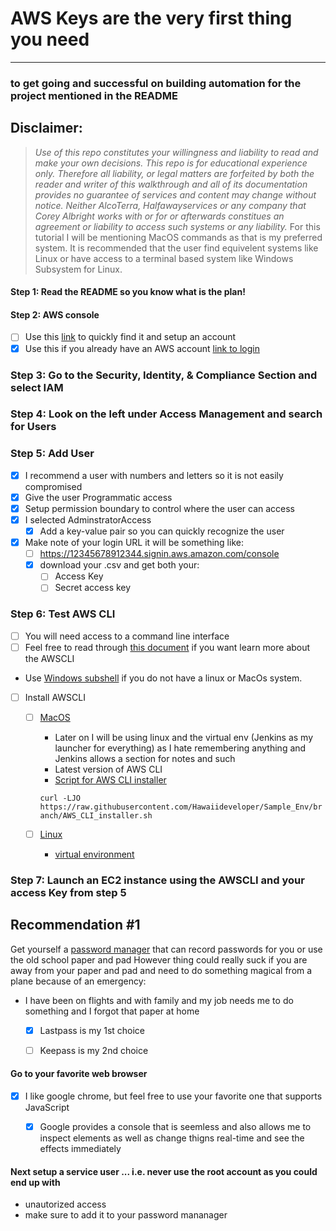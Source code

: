 # AWS Keys are the very first thing you need 
---

### to get going and successful on building automation for the project mentioned in the README


## Disclaimer:
> *Use of this repo constitutes your willingness and liability to read and make your own decisions.  This repo is for educational experience only.  Therefore all liability, or legal matters are forfeited by both the reader and writer of this walkthrough and all of its documentation provides no guarantee of services and content may change without notice.  Neither AlcoTerra, Halfawayservices or any company that Corey Albright works with or for or afterwards constitues an agreement or liability to access such systems or any liability.*  For this tutorial I will be mentioning MacOS commands as that is my preferred system.  It is recommended that the user find equivelent systems like Linux or have access to a terminal based system like Windows Subsystem for Linux.




####  Step 1: Read the README so you know what is the plan!

####  Step 2: AWS  console
 - [ ] Use this [link](https://aws.amazon.com/console/) to quickly find it and setup an account
 - [x] Use this if you already have an AWS account [link to login](https://signin.aws.amazon.com/signin?redirect_uri=https%3A%2F%2Fconsole.aws.amazon.com%2Fconsole%2Fhome%3Fstate%3DhashArgs%2523%26isauthcode%3Dtrue&client_id=arn%3Aaws%3Aiam%3A%3A015428540659%3Auser%2Fhomepage&forceMobileApp=0&code_challenge=dlhxv7rVnZ0x4unaEqcagTwHiG4e80jbd2ij_UMuq-0&code_challenge_method=SHA-256)
 
### Step 3: Go to the Security, Identity, & Compliance Section and select IAM
### Step 4: Look on the left under Access Management and search for Users
### Step 5: Add User
 - [x] I recommend a user with numbers and letters so it is not easily compromised
 - [x] Give the user Programmatic access
 - [x] Setup permission boundary to control where the user can access
 - [x] I selected AdminstratorAccess
     - [x] Add a key-value pair so you can quickly recognize the user
 - [x] Make note of your login URL it will be something like:
     - [ ]  https://12345678912344.signin.aws.amazon.com/console
     - [x] download your .csv and get both your:
         - [ ] Access Key
         - [ ] Secret access key

### Step 6: Test AWS CLI 
- [ ] You will need access to a command line interface
- [ ] Feel free to read through [this document](https://github.com/Hawaiideveloper/Sample_Env/blob/main/aws-cli-reads.pdf) if you want learn more about the AWSCLI
 - Use [Windows subshell](https://docs.microsoft.com/en-us/windows/wsl/install-win10) if you do not have a linux or MacOs system. 
 
- [ ] Install AWSCLI
    - [ ] [MacOS](https://docs.aws.amazon.com/cli/latest/userguide/install-macos.html)
        - Later on I will be using linux and the virtual env (Jenkins as my launcher for everything) as I hate remembering anything and Jenkins allows a section for notes and such
        - Latest version of AWS CLI
        - [Script for AWS CLI installer](https://github.com/Hawaiideveloper/Sample_Env/blob/main/AWS_CLI_installer.sh)
          
        ```curl -LJO https://raw.githubusercontent.com/Hawaiideveloper/Sample_Env/branch/AWS_CLI_installer.sh```
    
    - [ ] [Linux](https://docs.aws.amazon.com/cli/latest/userguide/install-linux.html)
      - [virtual environment](https://docs.aws.amazon.com/cli/latest/userguide/install-virtualenv.html)
      
### Step 7: Launch an EC2 instance using the AWSCLI and your access Key from step 5



## Recommendation #1
Get yourself a [password manager](https://www.cnet.com/how-to/best-password-manager-to-use-for-2020-1password-lastpass-and-more-compared/) that can record passwords for you or use the old school paper and pad
However thing could really suck if you are away from your paper and pad and need to do something magical from a plane because of an emergency:
- I have been on flights and with family and my job needs me to do something and I forgot that paper at home
    - [x] Lastpass is my 1st choice
    - [ ] Keepass is my  2nd choice



####  Go to your favorite web browser 
- [x] I like google chrome, but feel free to use your favorite one that supports JavaScript
    - [x] Google provides a console that is seemless and also allows me to inspect elements as well as change thigns real-time and see the effects immediately


 
 
 
 
 #### Next setup a service user ... i.e. never use the root account as you could end up with
 - unautorized access
 - make sure to add it to your password mananager
